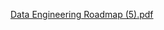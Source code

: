 
[Data Engineering Roadmap (5).pdf](https://github.com/toilacube/data-learning-resources/files/9604534/Data.Engineering.Roadmap.5.pdf)
